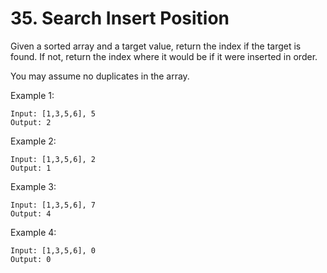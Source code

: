 # 35. Search Insert Position

Given a sorted array and a target value, return the index if the target is found. If not, return the index where it would be if it were inserted in order.

You may assume no duplicates in the array.

Example 1:
````
Input: [1,3,5,6], 5
Output: 2
````
Example 2:
````
Input: [1,3,5,6], 2
Output: 1
````
Example 3:
````
Input: [1,3,5,6], 7
Output: 4
````
Example 4:
````
Input: [1,3,5,6], 0
Output: 0
````
